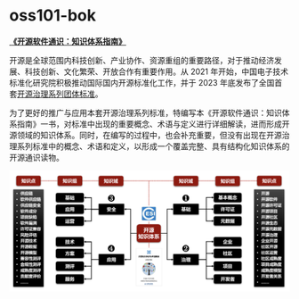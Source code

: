 # oss101-bok
**[《开源软件通识：知识体系指南》](https://www.x-lab.info/oss101-bok/)**  

开源是全球范围内科技创新、产业协作、资源重组的重要路径，对于推动经济发展、科技创新、文化繁荣、开放合作有重要作用。从 2021 年开始，中国电子技术标准化研究院积极推动国际国内开源标准化工作，并于 2023 年底发布了全国首套[开源治理系列团体标准](https://github.com/kaiyuanshe/ONES/wiki)。

为了更好的推广与应用本套开源治理系列标准，特编写本《开源软件通识：知识体系指南》一书，对标准中出现的重要概念、术语与定义进行详细解读，进而形成开源领域的知识体系。同时，在编写的过程中，也会补充重要，但没有出现在开源治理系列标准中的概念、术语和定义，以形成一个覆盖完整、具有结构化知识体系的开源通识读物。

<div align=center>
<img src="docs/assets/img/jiagou.png" width="600px">
</div>

 
